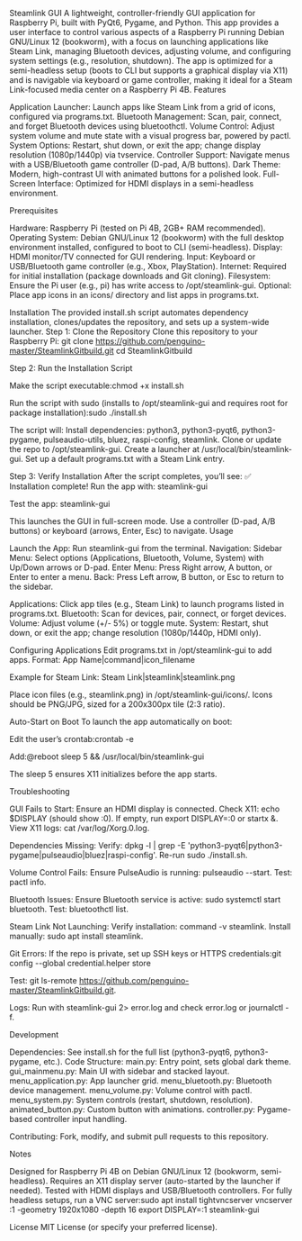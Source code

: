 Steamlink GUI
A lightweight, controller-friendly GUI application for Raspberry Pi, built with PyQt6, Pygame, and Python. This app provides a user interface to control various aspects of a Raspberry Pi running Debian GNU/Linux 12 (bookworm), with a focus on launching applications like Steam Link, managing Bluetooth devices, adjusting volume, and configuring system settings (e.g., resolution, shutdown).
The app is optimized for a semi-headless setup (boots to CLI but supports a graphical display via X11) and is navigable via keyboard or game controller, making it ideal for a Steam Link-focused media center on a Raspberry Pi 4B.
Features

Application Launcher: Launch apps like Steam Link from a grid of icons, configured via programs.txt.
Bluetooth Management: Scan, pair, connect, and forget Bluetooth devices using bluetoothctl.
Volume Control: Adjust system volume and mute state with a visual progress bar, powered by pactl.
System Options: Restart, shut down, or exit the app; change display resolution (1080p/1440p) via tvservice.
Controller Support: Navigate menus with a USB/Bluetooth game controller (D-pad, A/B buttons).
Dark Theme: Modern, high-contrast UI with animated buttons for a polished look.
Full-Screen Interface: Optimized for HDMI displays in a semi-headless environment.

Prerequisites

Hardware: Raspberry Pi (tested on Pi 4B, 2GB+ RAM recommended).
Operating System: Debian GNU/Linux 12 (bookworm) with the full desktop environment installed, configured to boot to CLI (semi-headless).
Display: HDMI monitor/TV connected for GUI rendering.
Input: Keyboard or USB/Bluetooth game controller (e.g., Xbox, PlayStation).
Internet: Required for initial installation (package downloads and Git cloning).
Filesystem:
Ensure the Pi user (e.g., pi) has write access to /opt/steamlink-gui.
Optional: Place app icons in an icons/ directory and list apps in programs.txt.



Installation
The provided install.sh script automates dependency installation, clones/updates the repository, and sets up a system-wide launcher.
Step 1: Clone the Repository
Clone this repository to your Raspberry Pi:
git clone https://github.com/penguino-master/SteamlinkGitbuild.git
cd SteamlinkGitbuild

Step 2: Run the Installation Script

Make the script executable:chmod +x install.sh


Run the script with sudo (installs to /opt/steamlink-gui and requires root for package installation):sudo ./install.sh

The script will:
Install dependencies: python3, python3-pyqt6, python3-pygame, pulseaudio-utils, bluez, raspi-config, steamlink.
Clone or update the repo to /opt/steamlink-gui.
Create a launcher at /usr/local/bin/steamlink-gui.
Set up a default programs.txt with a Steam Link entry.



Step 3: Verify Installation
After the script completes, you’ll see:
✅ Installation complete!
Run the app with: steamlink-gui

Test the app:
steamlink-gui

This launches the GUI in full-screen mode. Use a controller (D-pad, A/B buttons) or keyboard (arrows, Enter, Esc) to navigate.
Usage

Launch the App: Run steamlink-gui from the terminal.
Navigation:
Sidebar Menu: Select options (Applications, Bluetooth, Volume, System) with Up/Down arrows or D-pad.
Enter Menu: Press Right arrow, A button, or Enter to enter a menu.
Back: Press Left arrow, B button, or Esc to return to the sidebar.


Applications: Click app tiles (e.g., Steam Link) to launch programs listed in programs.txt.
Bluetooth: Scan for devices, pair, connect, or forget devices.
Volume: Adjust volume (+/- 5%) or toggle mute.
System: Restart, shut down, or exit the app; change resolution (1080p/1440p, HDMI only).

Configuring Applications
Edit programs.txt in /opt/steamlink-gui to add apps. Format:
App Name|command|icon_filename

Example for Steam Link:
Steam Link|steamlink|steamlink.png


Place icon files (e.g., steamlink.png) in /opt/steamlink-gui/icons/.
Icons should be PNG/JPG, sized for a 200x300px tile (2:3 ratio).

Auto-Start on Boot
To launch the app automatically on boot:

Edit the user’s crontab:crontab -e


Add:@reboot sleep 5 && /usr/local/bin/steamlink-gui

The sleep 5 ensures X11 initializes before the app starts.

Troubleshooting

GUI Fails to Start:
Ensure an HDMI display is connected.
Check X11: echo $DISPLAY (should show :0). If empty, run export DISPLAY=:0 or startx &.
View X11 logs: cat /var/log/Xorg.0.log.


Dependencies Missing:
Verify: dpkg -l | grep -E 'python3-pyqt6|python3-pygame|pulseaudio|bluez|raspi-config'.
Re-run sudo ./install.sh.


Volume Control Fails:
Ensure PulseAudio is running: pulseaudio --start.
Test: pactl info.


Bluetooth Issues:
Ensure Bluetooth service is active: sudo systemctl start bluetooth.
Test: bluetoothctl list.


Steam Link Not Launching:
Verify installation: command -v steamlink.
Install manually: sudo apt install steamlink.


Git Errors:
If the repo is private, set up SSH keys or HTTPS credentials:git config --global credential.helper store


Test: git ls-remote https://github.com/penguino-master/SteamlinkGitbuild.git.


Logs: Run with steamlink-gui 2> error.log and check error.log or journalctl -f.

Development

Dependencies: See install.sh for the full list (python3-pyqt6, python3-pygame, etc.).
Code Structure:
main.py: Entry point, sets global dark theme.
gui_mainmenu.py: Main UI with sidebar and stacked layout.
menu_application.py: App launcher grid.
menu_bluetooth.py: Bluetooth device management.
menu_volume.py: Volume control with pactl.
menu_system.py: System controls (restart, shutdown, resolution).
animated_button.py: Custom button with animations.
controller.py: Pygame-based controller input handling.


Contributing: Fork, modify, and submit pull requests to this repository.

Notes

Designed for Raspberry Pi 4B on Debian GNU/Linux 12 (bookworm, semi-headless).
Requires an X11 display server (auto-started by the launcher if needed).
Tested with HDMI displays and USB/Bluetooth controllers.
For fully headless setups, run a VNC server:sudo apt install tightvncserver
vncserver :1 -geometry 1920x1080 -depth 16
export DISPLAY=:1
steamlink-gui



License
MIT License (or specify your preferred license).